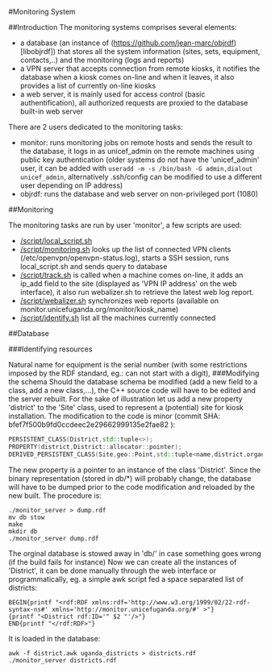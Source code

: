 #Monitoring System

##Introduction
The monitoring systems comprises several elements:

* a database (an instance of (https://github.com/jean-marc/objrdf)[libobjrdf]) that stores all the system information (sites, sets, equipment, contacts,..) and the monitoring (logs and reports) 
* a VPN server that accepts connection from remote kiosks, it notifies the database when a kiosk comes on-line and when it leaves, it also provides a list of currently on-line kiosks
* a web server, it is mainly used for access control (basic authentification), all authorized requests are proxied to the database built-in web server

There are 2 users dedicated to the monitoring tasks:

* monitor: runs monitoring jobs on remote hosts and sends the result to the database, it logs in as unicef_admin on the remote machines using public key authentication (older systems do not have the 'unicef_admin' user, it can be added with ```useradd -m -s /bin/bash -G admin,dialout unicef_admin```, alternatively .ssh/config can be modified to use a different user depending on IP address)
* objrdf: runs the database and web server on non-privileged port (1080)

##Monitoring

The monitoring tasks are run by user 'monitor', a few scripts are used:

* [/script/local_script.sh](/script/local_script.sh)
* [/script/monitoring.sh](/script/monitoring.sh) looks up the list of connected VPN clients (/etc/openvpn/openvpn-status.log), starts a SSH session, runs local_script.sh and sends query to database
* [/script/track.sh](/script/track.sh) is called when a machine comes on-line, it adds an ip_add field to the site (displayed as 'VPN IP address' on the web interface), it also run webalizer.sh to retrieve the latest web log report.
* [/script/webalizer.sh](/script/webalizer.sh) synchronizes web reports (available on monitor.unicefuganda.org/monitor/kiosk_name)
* [/script/identify.sh](/script/identify.sh) list all the machines currently connected


##Database

###Identifying resources

Natural name for equipment is the serial number (with some restrictions imposed by the RDF standard, eg.: can not start with a digit), 
###Modifying the schema
Should the database schema be modified (add a new field to a class, add a new class,...), the C++ source code will have to be edited and the server rebuilt. 
For the sake of illustration let us add a new property 'district' to the 'Site' class, used to represent a (potential) site for kiosk installation.
The modification to the code is minor (commit SHA: bfef7f500b9fd0ccdeec2e29662999135e2fae82 ):
```cpp
PERSISTENT_CLASS(District,std::tuple<>);
PROPERTY(district,District::allocator::pointer);
DERIVED_PERSISTENT_CLASS(Site,geo::Point,std::tuple<name,district,organization,array<report>>);
```
The new property is a pointer to an instance of the class 'District'.
Since the binary representation (stored in db/*) will probably change, the database will have to be dumped prior to the code modification and reloaded by the new built.
The procedure is:
```
./monitor_server > dump.rdf
mv db stow
make
mkdir db
./monitor_server dump.rdf
```
The orginal database is stowed away in 'db/' in case something goes wrong (if the build fails for instance)
Now we can create all the instances of 'District', it can be done manually through the web interface or programmatically, eg. a simple awk script fed a space separated list of districts:
```
BEGIN{printf "<rdf:RDF xmlns:rdf='http://www.w3.org/1999/02/22-rdf-syntax-ns#' xmlns='http://monitor.unicefuganda.org/#' >"}
{printf "<District rdf:ID='" $2 "'/>"}
END{printf "</rdf:RDF>"}
```
It is loaded in the database:
```
awk -f district.awk uganda_districts > districts.rdf
./monitor_server districts.rdf
```









